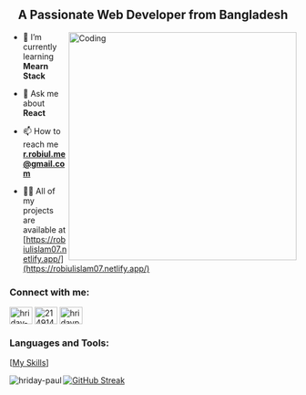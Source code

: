 


<h2 align="center">A Passionate Web Developer from Bangladesh</h3>
<img align="right" alt="Coding" width="400" src="https://cdn.dribbble.com/users/1162077/screenshots/3848914/programmer.gif"/>


- 🌱 I’m currently learning **Mearn Stack**

- 💬 Ask me about **React**

- 📫 How to reach me **r.robiul.me@gmail.com**

- 👨‍💻 All of my projects are available at [https://robiulislam07.netlify.app/](https://robiulislam07.netlify.app/)

<h3 align="left">Connect with me:</h3>
<p align="left">
<a href="https://www.linkedin.com/in/robiulislam007" target="blank"><img align="center" src="https://raw.githubusercontent.com/rahuldkjain/github-profile-readme-generator/master/src/images/icons/Social/linked-in-alt.svg" alt="hriday-paul-65aabb272" height="30" width="40" /></a>
<a href="https://stackoverflow.com/users/22546110/robiul-islam" target="blank"><img align="center" src="https://raw.githubusercontent.com/rahuldkjain/github-profile-readme-generator/master/src/images/icons/Social/stack-overflow.svg" alt="21491470" height="30" width="40" /></a>
<a href="https://www.facebook.com/profile.php?id=100012311562343" target="blank"><img align="center" src="https://raw.githubusercontent.com/rahuldkjain/github-profile-readme-generator/master/src/images/icons/Social/facebook.svg" alt="hridaypaul585393" height="30" width="40" /></a>

</p>

<h3 align="left">Languages and Tools:</h3>

[[My Skills](https://skillicons.dev/icons?i=html,css,bootstrap,tailwind,js,react,nextjs,firebase,nodejs,express,mongodb,github,figma,wordpress,vite)]



<p><img align="left" src="https://github-readme-stats.vercel.app/api/top-langs?username=hriday-paul&show_icons=true&locale=en&layout=compact" alt="hriday-paul" /></p>




<p><a href="https://git.io/streak-stats"><img src="https://github-readme-streak-stats.herokuapp.com?user=hriday-paul&card_width=600" alt="GitHub Streak" /></a></p>
